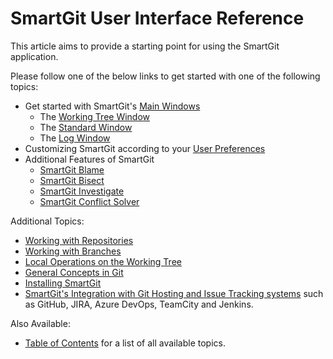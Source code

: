 # SmartGit User Interface Reference

This article aims to provide a starting point for using the SmartGit application.

Please follow one of the below links to get started with one of the following topics:

- Get started with SmartGit's [Main Windows](Main-Windows.md)
    - The [Working Tree Window](Working-Tree-Window.md)
    - The [Standard Window](Standard-Window.md)
    - The [Log Window](Log-Window.md)
- Customizing SmartGit according to your [User Preferences](Preferences/Preferences.md)
- Additional Features of SmartGit
    - [SmartGit Blame](Blame.md)
    - [SmartGit Bisect](Bisect.md)
    - [SmartGit Investigate](Investigate.md)
    - [SmartGit Conflict Solver](Branch/Confict-Solver)

Additional Topics:

- [Working with Repositories](Repository/Repository.md)
- [Working with Branches](Branch/Branching.md)
- [Local Operations on the Working Tree](Local-Operations-on-the-Working-Tree.md)
- [General Concepts in Git](../GitConcepts/Git-Concepts.md)
- [Installing SmartGit](../Installation/Installation-and-Files.md)
- [SmartGit's Integration with Git Hosting and Issue Tracking systems](../Installation/Installation-and-Files.md) such as GitHub, JIRA, Azure DevOps, TeamCity and Jenkins.

Also Available:

- [Table of Contents](../index.md) for a list of all available topics.
